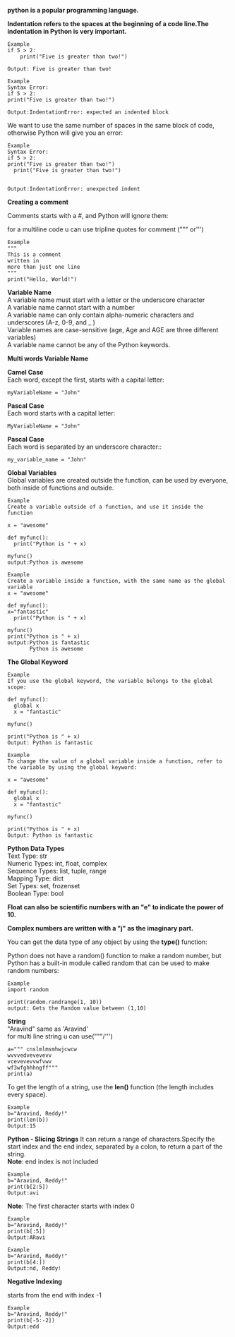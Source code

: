 **python is a popular programming language.**<br>

**Indentation refers to the spaces at the beginning of a code line.The indentation in Python is very important.**<br>
 ```
 Example
 if 5 > 2:
     print("Five is greater than two!")
     
 Output: Five is greater than two!
  ```
  
   ```
   Example
   Syntax Error:
 if 5 > 2:
 print("Five is greater than two!")
     
 Output:IndentationError: expected an indented block
  ```
We want  to use the same number of spaces in the same block of code, otherwise Python will give you an error:  
   ```
   Example
   Syntax Error:
 if 5 > 2:
 print("Five is greater than two!")
     print("Five is greater than two!")
   
     
 Output:IndentationError: unexpected indent
  ```
**Creating a comment**<br>

Comments starts with a #, and Python will ignore them:<br>

for a multiline code u can use tripline quotes for comment (""" or''')
```
Example
"""
This is a comment
written in
more than just one line
"""
print("Hello, World!")
```
**Variable Name**<br>
A variable name must start with a letter or the underscore character<br>
A variable name cannot start with a number<br>
A variable name can only contain alpha-numeric characters and underscores (A-z, 0-9, and _ )<br>
Variable names are case-sensitive (age, Age and AGE are three different variables)<br>
A variable name cannot be any of the Python keywords.<br>

**Multi words Variable Name**<br>

**Camel Case**<br>
Each word, except the first, starts with a capital letter:<br>
```
myVariableName = "John"
```

**Pascal Case**<br>
Each word starts with a capital letter:<br>
```
MyVariableName = "John"
```

**Pascal Case**<br>
Each word is separated by an underscore character::<br>
```
my_variable_name = "John"
```
**Global Variables**<br>
Global variables are created outside the function, can be used by everyone, both inside of functions and outside.<br>

```
Example
Create a variable outside of a function, and use it inside the function

x = "awesome"

def myfunc():
  print("Python is " + x)

myfunc()
output:Python is awesome
```

```
Example
Create a variable inside a function, with the same name as the global variable
x = "awesome"

def myfunc():
x="fantastic"
  print("Python is " + x)

myfunc()
print("Python is " + x)
output:Python is fantastic
       Python is awesome
```
**The Global Keyword**

```
Example
If you use the global keyword, the variable belongs to the global scope:

def myfunc():
  global x
  x = "fantastic"

myfunc()

print("Python is " + x)
Output: Python is fantastic
```

```
Example
To change the value of a global variable inside a function, refer to the variable by using the global keyword:

x = "awesome"

def myfunc():
  global x
  x = "fantastic"

myfunc()

print("Python is " + x)
Output: Python is fantastic
```
**Python Data Types**<br>
Text Type:	str<br>
Numeric Types:	int, float, complex<br>
Sequence Types:	list, tuple, range<br>
Mapping Type:	dict<br>
Set Types:	set, frozenset<br>
Boolean Type:	bool<br>

**Float can also be scientific numbers with an "e" to indicate the power of 10.**<br>

**Complex numbers are written with a "j" as the imaginary part.**<br>

You can get the data type of any object by using the **type()** function:<br>

Python does not have a random() function to make a random number, but Python has a built-in module called random that can be used to make random numbers:<br>
```
Example
import random

print(random.randrange(1, 10))
output: Gets the Random value between (1,10)
```
**String**<br>
"Aravind" same as 'Aravind' <br>
for multi line string u can use("""/''')

```
a=""" cnslmlmsmhwjcwcw
wvvvedvevevevv
vcevevevvwfvwv
wf3wfghhhngff"""
print(a)
```
To get the length of a string, use the **len()** function (the length includes every space). <br>
```
Example
b="Aravind, Reddy!"
print(len(b))
Output:15
```

**Python - Slicing Strings**
It  can return a range of characters.Specify the start index and the end index, separated by a colon, to return a part of the string.<br>
**Note**: end index is not included<br>

```
Example
b="Aravind, Reddy!"
print(b[2:5])
Output:avi
```
**Note**: The first character starts with index 0

```
Example
b="Aravind, Reddy!"
print(b[:5])
Output:ARavi
```

```
Example
b="Aravind, Reddy!"
print(b[4:])
Output:nd, Reddy!
```
**Negative Indexing**<br>

starts from the end with index -1 <br>

```
Example
b="Aravind, Reddy!"
print(b[-5:-2])
Output:edd
```







  
